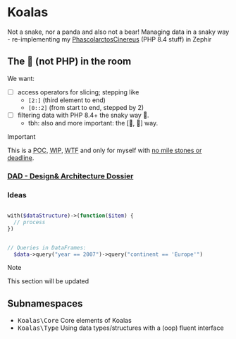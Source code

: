 # Koalas

Not a snake, nor a panda and also not a bear!
Managing data in a snaky way - re-implementing my [PhascolarctosCinereus](https://github.com/SchrodtSven/PhascolarctosCinereus) (PHP 8.4 stuff) in Zephir


## The <bigger>🐘<bigger> (not PHP) in the room 

We want:

- [ ] access operators for slicing; stepping like
  - `[2:]` (third element to end)
  - `[0::2]` (from start to end, stepped by 2)
- [ ] filtering data with PHP 8.4+ the snaky way 🐍.
  - tbh: also and more important: the [🐼, 🐼] way.

> [!IMPORTANT]  
> This is a <abbr title="Proof of concept">POC</abbr>, <abbr title="Work in progress">WIP</abbr>, <abbr title="Where to fly?">WTF</abbr> and only for myself with <u>no mile stones or deadline</u>.



### [DAD - Design& Architecture Dossier](doq/DAD.md)




### Ideas

```php

with($dataStructure)->(function($item) {
  // process
})


// Queries in DataFrames:
  $data->query("year == 2007")->query("continent == 'Europe'")
```

> [!NOTE]  
> This section will be updated 

## Subnamespaces 

- <kbd>Koalas\Core</kbd> Core elements of Koalas
- <kbd>Koalas\Type</kbd> Using data types/structures with a (oop) fluent interface 